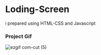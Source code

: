 <h1>Loding-Screen</h1>

<p>i prepared using HTML-CSS and Javascript</p>

<h3>Project Gif</h3>


![ezgif com-cut (5)](https://github.com/nazanyilmaz/Loding-Screen/assets/147782488/f17de3fc-a8f8-4603-9ac6-505b1341205b)
